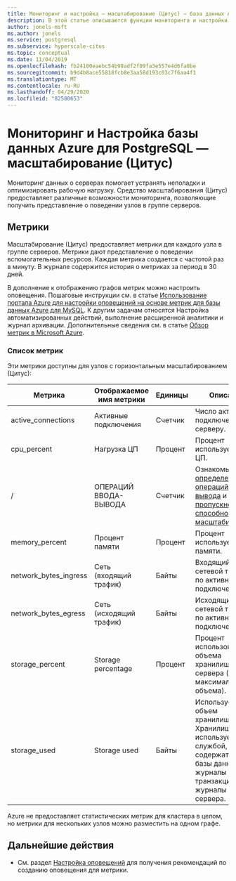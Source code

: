 ```yaml
---
title: Мониторинг и настройка — масштабирование (Цитус) — база данных Azure для PostgreSQL
description: В этой статье описываются функции мониторинга и настройки в базе данных Azure для PostgreSQL-Scale (Цитус).
author: jonels-msft
ms.author: jonels
ms.service: postgresql
ms.subservice: hyperscale-citus
ms.topic: conceptual
ms.date: 11/04/2019
ms.openlocfilehash: fb24100eaebc54b98adf2f09fa3e557e4d6fa0be
ms.sourcegitcommit: b9d4b8ace55818fcb8e3aa58d193c03c7f6aa4f1
ms.translationtype: MT
ms.contentlocale: ru-RU
ms.lasthandoff: 04/29/2020
ms.locfileid: "82580653"
---
```

# <a name="monitor-and-tune-azure-database-for-postgresql---hyperscale-citus"></a>Мониторинг и Настройка базы данных Azure для PostgreSQL — масштабирование (Цитус)

Мониторинг данных о серверах помогает устранять неполадки и оптимизировать рабочую нагрузку. Средство масштабирования (Цитус) предоставляет различные возможности мониторинга, позволяющие получить представление о поведении узлов в группе серверов.

## <a name="metrics"></a>Метрики

Масштабирование (Цитус) предоставляет метрики для каждого узла в группе серверов. Метрики дают представление о поведении вспомогательных ресурсов. Каждая метрика создается с частотой раз в минуту. В журнале содержится история о метриках за период в 30 дней.

В дополнение к отображению графов метрик можно настроить оповещения. Пошаговые инструкции см. в статье [Использование портала Azure для настройки оповещений на основе метрик для базы данных Azure для MySQL](howto-hyperscale-alert-on-metric.md).  К другим задачам относятся Настройка автоматизированных действий, выполнение расширенной аналитики и журнал архивации. Дополнительные сведения см. в статье [Обзор метрик в Microsoft Azure](../monitoring-and-diagnostics/monitoring-overview-metrics.md).

### <a name="list-of-metrics"></a>Список метрик

Эти метрики доступны для узлов с горизонтальным масштабированием (Цитус):

|Метрика|Отображаемое имя метрики|Единицы|Описание|
|---|---|---|---|
|active_connections|Активные подключения|Счетчик|Число активных подключений к серверу.|
|cpu_percent|Нагрузка ЦП|Процент|Процент используемого ЦП.|
|/|ОПЕРАЦИЙ ВВОДА-ВЫВОДА|Счетчик|Ознакомьтесь с [определением операций ввода-вывода](../virtual-machines/linux/premium-storage-performance.md#iops) и [пропускной способностью масштабирования](concepts-hyperscale-configuration-options.md)|
|memory_percent|Процент памяти|Процент|Процент используемой памяти.|
|network_bytes_ingress|Сеть (входящий трафик)|Байты|Входящий сетевой трафик по активным подключениям.|
|network_bytes_egress|Сеть (исходящий трафик)|Байты|Исходящий сетевой трафик по активным подключениям.|
|storage_percent|Storage percentage|Процент|Процент использованного объема хранилища сервера (от максимального объема).|
|storage_used|Storage used|Байты|Используемый объем хранилища. Хранилище, используемое службой, может содержать файлы базы данных, журналы транзакций и журналы сервера.|

Azure не предоставляет статистических метрик для кластера в целом, но метрики для нескольких узлов можно разместить на одном графе.

## <a name="next-steps"></a>Дальнейшие действия

- См. раздел [Настройка оповещений](howto-hyperscale-alert-on-metric.md) для получения рекомендаций по созданию оповещения для метрики.
